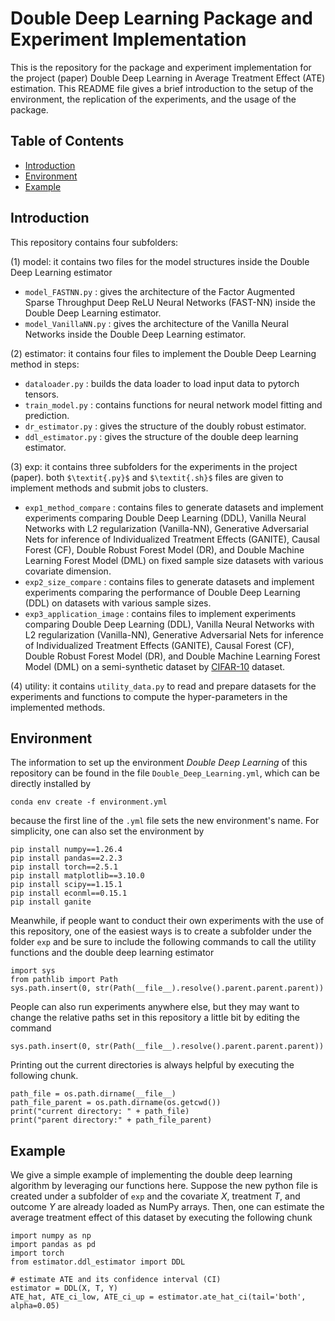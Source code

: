# Double Deep Learning Package and Experiment Implementation
This is the repository for the package and experiment implementation for the project (paper) Double Deep Learning in Average Treatment Effect (ATE) estimation. This README file gives a brief introduction to the setup of the environment, the replication of the experiments, and the usage of the package. 

## Table of Contents

- [Introduction](#introduction)
- [Environment](#Envrionment)
- [Example](#Example)

## Introduction
This repository contains four subfolders: 

(1) model: it contains two files for the model structures inside the Double Deep Learning estimator
- ```model_FASTNN.py``` : gives the architecture of the Factor Augmented Sparse Throughput Deep ReLU Neural Networks (FAST-NN) inside the Double Deep Learning estimator.
- ```model_VanillaNN.py``` : gives the architecture of the Vanilla Neural Networks inside the Double Deep Learning estimator.

(2) estimator: it contains four files to implement the Double Deep Learning method in steps: 
- ```dataloader.py``` : builds the data loader to load input data to pytorch tensors.
- ```train_model.py``` : contains functions for neural network model fitting and prediction.
- ```dr_estimator.py``` : gives the structure of the doubly robust estimator.
- ```ddl_estimator.py``` : gives the structure of the double deep learning estimator. 

(3) exp: it contains three subfolders for the experiments in the project (paper). both ```$\textit{.py}$``` and ```$\textit{.sh}$``` files are given to implement methods and submit jobs to clusters. 
- ```exp1_method_compare``` : contains files to generate datasets and implement experiments comparing Double Deep Learning (DDL), Vanilla Neural Networks with L2 regularization (Vanilla-NN), Generative Adversarial Nets for inference of Individualized Treatment Effects (GANITE), Causal Forest (CF), Double Robust Forest Model (DR), and Double Machine Learning Forest Model (DML) on fixed sample size datasets with various covariate dimension. 
- ```exp2_size_compare``` : contains files to generate datasets and implement experiments comparing the performance of Double Deep Learning (DDL) on datasets with various sample sizes. 
- ```exp3_application_image``` : contains files to implement experiments comparing Double Deep Learning (DDL), Vanilla Neural Networks with L2 regularization (Vanilla-NN), Generative Adversarial Nets for inference of Individualized Treatment Effects (GANITE), Causal Forest (CF), Double Robust Forest Model (DR), and Double Machine Learning Forest Model (DML) on a semi-synthetic dataset by [CIFAR-10](https://www.cs.toronto.edu/~kriz/cifar.html) dataset. 

(4) utility: it contains ```utility_data.py``` to read and prepare datasets for the experiments and functions to compute the hyper-parameters in the implemented methods. 


## Environment
The information to set up the environment *Double Deep Learning* of this repository can be found in the file ```Double_Deep_Learning.yml```, which can be directly installed by 
```
conda env create -f environment.yml
```
because the first line of the ```.yml``` file sets the new environment's name. 
For simplicity, one can also set the environment by
```
pip install numpy==1.26.4
pip install pandas==2.2.3
pip install torch==2.5.1
pip install matplotlib==3.10.0
pip install scipy==1.15.1
pip install econml==0.15.1
pip install ganite
```

Meanwhile, if people want to conduct their own experiments with the use of this repository, one of the easiest ways is to create a subfolder under the folder ```exp``` and be sure to include the following commands to call the utility functions and the double deep learning estimator
```
import sys
from pathlib import Path
sys.path.insert(0, str(Path(__file__).resolve().parent.parent.parent))
```
People can also run experiments anywhere else, but they may want to change the relative paths set in this repository a little bit by editing the command 
```
sys.path.insert(0, str(Path(__file__).resolve().parent.parent.parent))
```
Printing out the current directories is always helpful by executing the following chunk. 
```
path_file = os.path.dirname(__file__)
path_file_parent = os.path.dirname(os.getcwd())
print("current directory: " + path_file)
print("parent directory:" + path_file_parent)
```

## Example
We give a simple example of implementing the double deep learning algorithm by leveraging our functions here. Suppose the new python file is created under a  subfolder of ```exp``` and the covariate $X$, treatment $T$, and outcome $Y$ are already loaded as NumPy arrays. Then, one can estimate the average treatment effect of this dataset by executing the following chunk
```
import numpy as np
import pandas as pd
import torch
from estimator.ddl_estimator import DDL

# estimate ATE and its confidence interval (CI)
estimator = DDL(X, T, Y)
ATE_hat, ATE_ci_low, ATE_ci_up = estimator.ate_hat_ci(tail='both', alpha=0.05)
```

